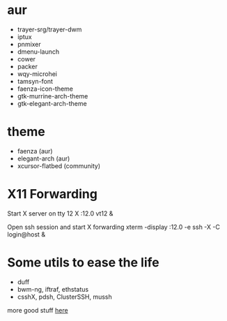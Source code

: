 

# aur

* trayer-srg/trayer-dwm
* iptux
* pnmixer
* dmenu-launch
* cower
* packer
* wqy-microhei
* tamsyn-font
* faenza-icon-theme
* gtk-murrine-arch-theme
* gtk-elegant-arch-theme

# theme

* faenza (aur)
* elegant-arch (aur)
* xcursor-flatbed (community)

# X11 Forwarding

Start X server on tty 12
    X :12.0 vt12 &

Open ssh session and start X forwarding
    xterm -display :12.0 -e ssh -X -C login@host &

# Some utils to ease the life

* duff
* bwm-ng, iftraf, ethstatus
* csshX, pdsh, ClusterSSH, mussh

more good stuff [here](http://kmandla.wikispaces.com/)

